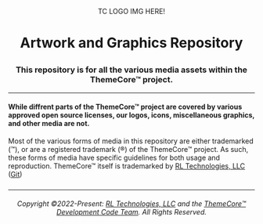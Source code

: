 <p align="center">TC LOGO IMG HERE!</p>

# <p align="center">Artwork and Graphics Repository</p>
### <p align="center">This repository is for all the various media assets within the ThemeCore™ project.<p>
---

 #### While diffrent parts of the ThemeCore™ project are covered by various approved open source licenses, our logos, icons, miscellaneous graphics, and other media are not. 

 Most of the various forms of media in this repository are either trademarked (™), or are a registered trademark (®) of the ThemeCore™ project. As such, these forms of media have specific guidelines for both usage and reproduction. ThemeCore™ itself is trademarked by [RL Technologies, LLC](https://rltechsllc.com) ([Git](https://github.com/RLTechs))

####  

### 
---
###### <p align="center"> Copyright ©2022-Present: [RL Technologies, LLC](https://rltechs.com) and the [ThemeCore™ Development Code Team](mailto:codeteam@themecore.org). All Rights Reserved. </p>

